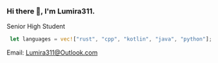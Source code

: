 ### Hi there 👋, I'm Lumira311.
Senior High Student  

```Rust
 let languages = vec!["rust", "cpp", "kotlin", "java", "python"];
```

Email: Lumira311@Outlook.com  

<!--
**lumira311/lumira311** is a ✨ _special_ ✨ repository because its `README.md` (this file) appears on your GitHub profile.

Here are some ideas to get you started:

- 🔭 I’m currently working on ...
- 🌱 I’m currently learning ...
- 👯 I’m looking to collaborate on ...
- 🤔 I’m looking for help with ...
- 💬 Ask me about ...
- 📫 How to reach me: ...
- 😄 Pronouns: ...
- ⚡ Fun fact: ...
-->
